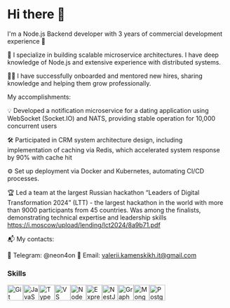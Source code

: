 <h1> Hi there 👋 </h1> 

I'm a Node.js Backend developer with 3 years of commercial development experience 🌟

🚀 I specialize in building scalable microservice architectures. I have deep knowledge of Node.js and extensive experience with distributed systems.

👨‍🏫 I have successfully onboarded and mentored new hires, sharing knowledge and helping them grow professionally.

My accomplishments:

💡 Developed a notification microservice for a dating application using WebSocket (Socket.IO) and NATS, providing stable operation for 10,000 concurrent users

🛠 Participated in CRM system architecture design, including implementation of caching via Redis, which accelerated system response by 90% with cache hit

⚙️ Set up deployment via Docker and Kubernetes, automating CI/CD processes.

🏆 Led a team at the largest Russian hackathon “Leaders of Digital Transformation 2024” (LTT) - the largest hackathon in the world with more than 9000 participants from 45 countries. Was among the finalists, demonstrating technical expertise and leadership skills https://i.moscow/upload/lending/lct2024/8a9b71.pdf

📬 My contacts:

📱 Telegram: @neon4on
📧 Email: valerii.kamenskikh.it@gmail.com

### Skills

<p align="left">
<a href="https://git-scm.com/" target="_blank" rel="noreferrer"><img src="https://raw.githubusercontent.com/danielcranney/readme-generator/main/public/icons/skills/git-colored.svg" width="36" height="36" alt="Git" /></a><a href="https://developer.mozilla.org/en-US/docs/Web/JavaScript" target="_blank" rel="noreferrer"><img src="https://raw.githubusercontent.com/danielcranney/readme-generator/main/public/icons/skills/javascript-colored.svg" width="36" height="36" alt="JavaScript" /></a><a href="https://www.typescriptlang.org/" target="_blank" rel="noreferrer"><img src="https://raw.githubusercontent.com/danielcranney/readme-generator/main/public/icons/skills/typescript-colored.svg" width="36" height="36" alt="TypeScript" /></a><a href="https://code.visualstudio.com/" target="_blank" rel="noreferrer"><img src="https://raw.githubusercontent.com/danielcranney/readme-generator/main/public/icons/skills/visualstudiocode.svg" width="36" height="36" alt="VS Code" /></a><a href="https://nodejs.org/en/" target="_blank" rel="noreferrer"><img src="https://raw.githubusercontent.com/danielcranney/readme-generator/main/public/icons/skills/nodejs-colored.svg" width="36" height="36" alt="NodeJS" /></a><a href="https://expressjs.com/" target="_blank" rel="noreferrer"><img src="https://raw.githubusercontent.com/danielcranney/readme-generator/main/public/icons/skills/express-colored.svg" width="36" height="36" alt="Express" /></a><a href="https://docs.nestjs.com/" target="_blank" rel="noreferrer"><img src="https://raw.githubusercontent.com/danielcranney/readme-generator/main/public/icons/skills/nestjs-colored.svg" width="36" height="36" alt="NestJS" /></a><a href="https://graphql.org/" target="_blank" rel="noreferrer"><img src="https://raw.githubusercontent.com/danielcranney/readme-generator/main/public/icons/skills/graphql-colored.svg" width="36" height="36" alt="GraphQL" /></a><a href="https://www.mongodb.com/" target="_blank" rel="noreferrer"><img src="https://raw.githubusercontent.com/danielcranney/readme-generator/main/public/icons/skills/mongodb-colored.svg" width="36" height="36" alt="MongoDB" /></a><a href="https://www.postgresql.org/" target="_blank" rel="noreferrer"><img src="https://raw.githubusercontent.com/danielcranney/readme-generator/main/public/icons/skills/postgresql-colored.svg" width="36" height="36" alt="PostgreSQL" /></a>
</p>


